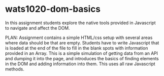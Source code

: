 # wats1020-dom-basics
In this assignment students explore the native tools provided in Javascript to navigate and affect the DOM.

 PLAN: Assignment contains a simple HTML/css setup with several areas where data should be that are empty. Students have to write Javascript that is loaded at the end of the file to fill in the blank spots with information provided in an Array. This is a simple simulation of getting data from an API and dumping it into the page, and introduces the basics of finding elements in the DOM and adding information into them. This uses all raw Javascript methods.
